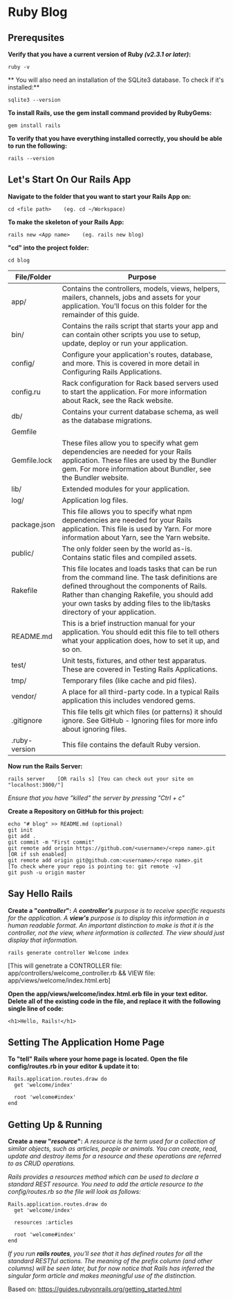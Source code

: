 # Ruby Blog

## Prerequsites

**Verify that you have a current version of Ruby *(v2.3.1 or later)*:**

    ruby -v

** You will also need an installation of the SQLite3 database. To check if it's installed:**

    sqlite3 --version

**To install Rails, use the gem install command provided by RubyGems:**

    gem install rails

**To verify that you have everything installed correctly, you should be able to run the following:**

    rails --version

## Let's Start On Our Rails App

**Navigate to the folder that you want to start your Rails App on:**

    cd <file path>    (eg. cd ~/Workspace)

**To make the skeleton of your Rails App:**

    rails new <App name>    (eg. rails new blog)

**"cd" into the project folder:**

    cd blog

| File/Folder   | Purpose|
|---------------|--------|
| app/          | Contains the controllers, models, views, helpers, mailers, channels, jobs and assets for your application. You'll focus on this folder for the remainder of this guide.|
| bin/          | Contains the rails script that starts your app and can contain other scripts you use to setup, update, deploy or run your application.                                                                                                                                     |
| config/       | Configure your application's routes, database, and more. This is covered in more detail in Configuring Rails Applications.                                                                                                                                                 |
| config.ru     | Rack configuration for Rack based servers used to start the application. For more information about Rack, see the Rack website.                                                                                                                                            |
| db/           | Contains your current database schema, as well as the database migrations.                                                                                                                                                                                                 |
| Gemfile       |                                                                                                                                                                                                                                                                            |
| Gemfile.lock  | These files allow you to specify what gem dependencies are needed for your Rails application. These files are used by the Bundler gem. For more information about Bundler, see the Bundler website.                                                                        |
| lib/          | Extended modules for your application.                                                                                                                                                                                                                                     |
| log/          | Application log files.                                                                                                                                                                                                                                                     |
| package.json  | This file allows you to specify what npm dependencies are needed for your Rails application. This file is used by Yarn. For more information about Yarn, see the Yarn website.                                                                                             |
| public/       | The only folder seen by the world as-is. Contains static files and compiled assets.                                                                                                                                                                                        |
| Rakefile      | This file locates and loads tasks that can be run from the command line. The task definitions are defined throughout the components of Rails. Rather than changing Rakefile, you should add your own tasks by adding files to the lib/tasks directory of your application. |
| README.md     | This is a brief instruction manual for your application. You should edit this file to tell others what your application does, how to set it up, and so on.|
| test/         | Unit tests, fixtures, and other test apparatus. These are covered in Testing Rails Applications.                                                                                                                                                                           |
| tmp/          | Temporary files (like cache and pid files).                                                                                                                                                                                                                                |
| vendor/       | A place for all third-party code. In a typical Rails application this includes vendored gems.                                                                                                                                                                              |
| .gitignore    | This file tells git which files (or patterns) it should ignore. See GitHub - Ignoring files for more info about ignoring files.                                                                                                                                            |
| .ruby-version | This file contains the default Ruby version.                                                                                                                                                                                                                               |
**Now run the Rails Server:**

    rails server    [OR rails s] [You can check out your site on "localhost:3000/"]

*Ensure that you have "killed" the server by pressing "Ctrl + c"*

**Create a Repository on GitHub for this project:**

    echo "# blog" >> README.md (optional)
    git init
    git add .
    git commit -m "First commit"
    git remote add origin https://github.com/<username>/<repo name>.git
    [OR if ssh enabled]
    git remote add origin git@github.com:<username>/<repo name>.git
    [To check where your repo is pointing to: git remote -v]
    git push -u origin master

## Say Hello Rails

**Create a "*controller*":**
*A **controller's** purpose is to receive specific requests for the application. A **view's** purpose is to display this information in a human readable format. An important distinction to make is that it is the controller, not the view, where information is collected. The view should just display that information.*

    rails generate controller Welcome index

[This will genetrate a CONTROLLER file: app/controllers/welcome_controller.rb && VIEW file: app/views/welcome/index.html.erb]

**Open the app/views/welcome/index.html.erb file in your text editor. Delete all of the existing code in the file, and replace it with the following single line of code:**

    <h1>Hello, Rails!</h1>

## Setting The Application Home Page

**To "tell" Rails where your home page is located. Open the file config/routes.rb in your editor & update it to:**

    Rails.application.routes.draw do
      get 'welcome/index'

      root 'welcome#index'
    end

## Getting Up & Running

**Create a new "*resource*":**
*A resource is the term used for a collection of similar objects, such as articles, people or animals. You can create, read, update and destroy items for a resource and these operations are referred to as CRUD operations.*

*Rails provides a resources method which can be used to declare a standard REST resource. You need to add the article resource to the config/routes.rb so the file will look as follows:*

    Rails.application.routes.draw do
      get 'welcome/index'

      resources :articles

      root 'welcome#index'
    end

*If you run **rails routes**, you'll see that it has defined routes for all the standard RESTful actions. The meaning of the prefix column (and other columns) will be seen later, but for now notice that Rails has inferred the singular form article and makes meaningful use of the distinction.*

Based on: https://guides.rubyonrails.org/getting_started.html